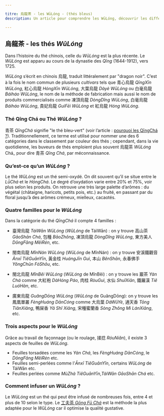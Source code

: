 ```yaml
---

titre: 烏龍茶 - les WūLóng - (thés bleus)
description: Un article pour comprendre les WūLóng, découvrir les différentes familles et soigner l'infusion

---
```


## 烏龍茶 - les thés _WūLóng_

Dans l’histoire du thé chinois, celle du _WūLóng_ est la plus récente. Le _WūLóng_ est apparu au cours de la dynastie des _Qīng_ (1644-1912), vers 1725.
 
_WūLóng_ s’écrit en chinois 烏龍, traduit littéralement par "dragon noir". C’est à la fois le nom commun de plusieurs _cultivars_ tels que 青心烏龍 _QīngXīn WūLóng_, 紅心烏龍 _HóngXīn WūLóng_, 大葉烏龍 _Dàyè WūLóng_ ou 白毫烏龍 _Báiháo WūLóng_, le nom de la méthode de fabrication mais aussi le nom de produits commercialisés comme 凍頂烏龍 _DòngDǐng WūLóng_, 白毫烏龍 _Báiháo WūLóng_, 貴妃烏龍 _GuìFēi WūLóng_ et 紅烏龍 _Hóng WūLóng_.

### Thé Qīng Chá ou Thé _WūLóng_ ?

青茶 _QīngChá_ signifie "le thé bleu-vert" (voir l’article : [pourquoi les QīngChá ?](-)). Traditionnellement, ce terme est utilisé pour nommer une des 6 catégories dans le classement par couleur des thés ; cependant, dans la vie quotidienne, les buveurs de thés emploient plus souvent 烏龍茶 _WūLóng_ Chá_ pour dire 青茶 _Qīng Chá_, par méconnaissance.

### Qu’est-ce qu’un _WūLóng_ ?

Le thé _WūLóng_ est un thé semi-oxydé. On dit souvent qu’il se situe entre le _LǜChá_ et le _HóngChá_. Le degré d’oxydation varie entre 20% et 75%, voir plus selon les produits. On retrouve une très large palette d’arômes : du végétal (châtaigne, haricots, petits pois, etc.) au fruité, en passant par du floral jusqu’à des arômes crémeux, mielleux, cacaotés.

### Quatre familles pour le _WūLóng_

Dans la catégorie du thé _QīngChá_ il compte 4 familles :

- 臺灣烏龍 _TáiWān WūLóng_ (_WūLóng_ de TáiWān) : on y trouve 高山茶 _GāoShān Chá_, 包種 _BāoZhǒng_, 凍頂烏龍 _DòngDǐng WūLóng_, 東方美人 _DōngFāng MěiRén_, etc.

- 閩南烏龍 _MǐnNán WūLóng_ (_WūLóng_ de MǐnNán) : on y trouve 安溪鐵觀音 _Ānxī TiěGuānYīn_, 黃金桂 _HuángJīn Guì_, 本山 _BěnShān_, 永春佛手 _YǒngChūn FóShǒu_, etc.

- 閩北烏龍 _MǐnBěi WūLóng_ (_WūLóng_ de MǐnBěi) : on y trouve les 巖茶 _Yán Chá_ comme 大紅袍 _DàHóng Páo_, 肉桂 _RòuGuì_, 水仙 _ShuǐXiān_, 鐵羅漢 _Tiě LuóHàn_, etc.

- 廣東烏龍 _GuǎngDōng WūLóng_ (_WūLóng_ de GuǎngDōng): on y trouve les 鳳凰單叢 _FèngHuáng DānCóng_ comme 大烏葉 _DàWūYè_, 通天香 _Tōng TiānXiāng_, 鴨屎香 _Yā Shǐ Xiāng_, 宋種蜜蘭香 _Sòng Zhǒng Mì LánXiāng_, etc.

### Trois aspects pour le _WūLóng_

Grâce au travail de façonnage (ou le roulage, 揉捻 _RóuNiǎn_), il existe 3 aspects de feuilles de _WūLóng_. 

- Feuilles torsadées comme les _Yán Chá_, les _FèngHuáng DānCóng_, le _DōngFāng MěiRén_ etc.
- Feuilles semi-perlées comme l'_Ānxī TiěGuānYīn_, certains _WūLóng_ de TáiWān etc.
- Feuilles perlées comme _MùZhà TiěGuānYīn_,_TáiWān GāoShān Chá_ etc.
      
### Comment infuser un _WūLóng_ ?

Le _WūLóng_ est un thé qui peut être infusé de nombreuses fois, entre 4 et plus de 10 selon le type. Le [工夫茶 _Gōng Fū Chá_](/assets/ressources/gong-fu-cha-pao-fa) est la méthode la plus adaptée pour le _WūLóng_ car il optimise la qualité gustative. 
